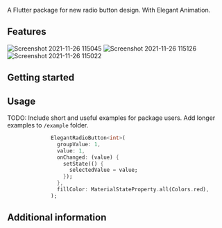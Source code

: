 <!-- 
This README describes the package. If you publish this package to pub.dev,
this README's contents appear on the landing page for your package.

For information about how to write a good package README, see the guide for
[writing package pages](https://dart.dev/guides/libraries/writing-package-pages). 

For general information about developing packages, see the Dart guide for
[creating packages](https://dart.dev/guides/libraries/create-library-packages)
and the Flutter guide for
[developing packages and plugins](https://flutter.dev/developing-packages). 
-->
A Flutter package for new radio button design.
With Elegant Animation.


## Features

![Screenshot 2021-11-26 115045](https://user-images.githubusercontent.com/75254562/143557574-cc399da1-09bb-4a4c-95ce-072380c07f7b.png)
![Screenshot 2021-11-26 115126](https://user-images.githubusercontent.com/75254562/143557579-816d07f4-6ac2-47b7-a4d9-622dcac03554.png)
![Screenshot 2021-11-26 115022](https://user-images.githubusercontent.com/75254562/143557582-f8a97dd7-cfc7-4d58-8705-adce3a894b6b.png)

## Getting started


## Usage

TODO: Include short and useful examples for package users. Add longer examples
to `/example` folder. 

```dart
              ElegantRadioButton<int>(
                groupValue: 1,
                value: 1,
                onChanged: (value) {
                  setState(() {
                    selectedValue = value;
                  });
                },
                fillColor: MaterialStateProperty.all(Colors.red),
              );
```

## Additional information

